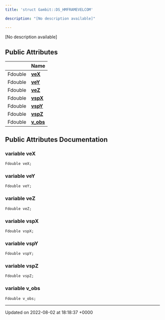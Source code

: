 ```yaml
---
title: 'struct Gambit::DS_HMFRAMEVELCOM'

description: "[No description available]"

---
```









[No description available]

## Public Attributes

|                | Name           |
| -------------- | -------------- |
| Fdouble | **[veX](/documentation/code/gambit_sphinx/classes/structgambit_1_1ds__hmframevelcom/#variable-vex)**  |
| Fdouble | **[veY](/documentation/code/gambit_sphinx/classes/structgambit_1_1ds__hmframevelcom/#variable-vey)**  |
| Fdouble | **[veZ](/documentation/code/gambit_sphinx/classes/structgambit_1_1ds__hmframevelcom/#variable-vez)**  |
| Fdouble | **[vspX](/documentation/code/gambit_sphinx/classes/structgambit_1_1ds__hmframevelcom/#variable-vspx)**  |
| Fdouble | **[vspY](/documentation/code/gambit_sphinx/classes/structgambit_1_1ds__hmframevelcom/#variable-vspy)**  |
| Fdouble | **[vspZ](/documentation/code/gambit_sphinx/classes/structgambit_1_1ds__hmframevelcom/#variable-vspz)**  |
| Fdouble | **[v_obs](/documentation/code/gambit_sphinx/classes/structgambit_1_1ds__hmframevelcom/#variable-v-obs)**  |

## Public Attributes Documentation

### variable veX

```
Fdouble veX;
```


### variable veY

```
Fdouble veY;
```


### variable veZ

```
Fdouble veZ;
```


### variable vspX

```
Fdouble vspX;
```


### variable vspY

```
Fdouble vspY;
```


### variable vspZ

```
Fdouble vspZ;
```


### variable v_obs

```
Fdouble v_obs;
```


-------------------------------

Updated on 2022-08-02 at 18:18:37 +0000